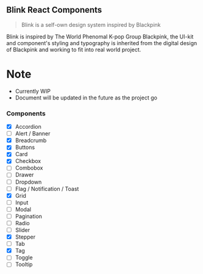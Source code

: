 ## Blink React Components

<!-- markdownlint-enable -->

> Blink is a self-own design system inspired by Blackpink

Blink is inspired by The World Phenomal K-pop Group Blackpink, the UI-kit and
component's styling and typography is inherited from the digital design of
Blackpink and working to fit into real world project.

# Note

- Currently WIP
- Document will be updated in the future as the project go

### Components

- [x] Accordion
- [ ] Alert / Banner
- [x] Breadcrumb
- [x] Buttons
- [x] Card
- [x] Checkbox
- [ ] Combobox
- [ ] Drawer
- [ ] Dropdown
- [ ] Flag / Notification / Toast
- [x] Grid
- [ ] Input
- [ ] Modal
- [ ] Pagination
- [ ] Radio
- [ ] Slider
- [x] Stepper
- [ ] Tab
- [x] Tag
- [ ] Toggle
- [ ] Tooltip
